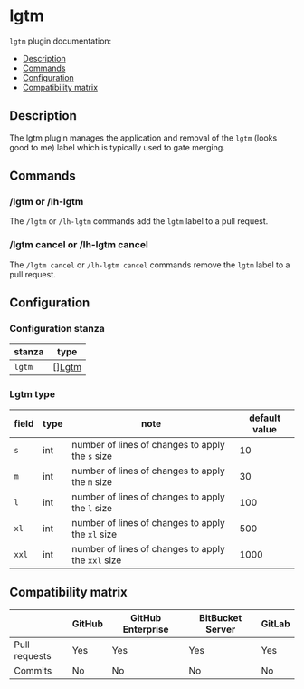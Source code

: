 # lgtm

`lgtm` plugin documentation:
- [Description](#description)
- [Commands](#commands)
- [Configuration](#configuration)
- [Compatibility matrix](#compatibility-matrix)

## Description

The lgtm plugin manages the application and removal of the `lgtm` (looks good to me) label which is typically used to gate merging.

## Commands

### /lgtm or /lh-lgtm

The `/lgtm` or `/lh-lgtm` commands add the `lgtm` label to a pull request.

### /lgtm cancel or /lh-lgtm cancel

The `/lgtm cancel` or `/lh-lgtm cancel` commands remove the `lgtm` label to a pull request.

## Configuration

### Configuration stanza

| stanza    | type                       |
| --------- | -------------------------- |
| `lgtm`    | [][Lgtm](#lgtm-type)         |

### Lgtm type

| field   | type     | note                                                 | default value |
| ------- | -------- | ---------------------------------------------------- | ------------- |
| `s`     | int      | number of lines of changes to apply the `s` size     | 10            |
| `m`     | int      | number of lines of changes to apply the `m` size     | 30            |
| `l`     | int      | number of lines of changes to apply the `l` size     | 100           |
| `xl`    | int      | number of lines of changes to apply the `xl` size    | 500           |
| `xxl`   | int      | number of lines of changes to apply the `xxl` size   | 1000          |

## Compatibility matrix

|               | GitHub | GitHub Enterprise | BitBucket Server | GitLab |
| ------------- | ------ | ----------------- | ---------------- | ------ |
| Pull requests | Yes    | Yes               | Yes              | Yes    |
| Commits       | No     | No                | No               | No     |

